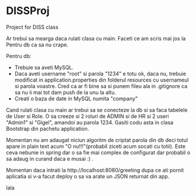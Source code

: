 # DISSProj
Project for DISS class 

Ar trebui sa mearga daca rulati clasa cu main. Faceti ce am scris mai jos la Pentru db ca sa nu crape.

Pentru db:

- Trebuie sa aveti MySQL. 
- Daca aveti username "root" si parola "1234" e totu ok, daca nu, trebuie modificat in application.properties din folderul resources cu usernameul si parola voastre. Cred ca ar fi bine sa si punem fileu ala in .gitignore ca sa nu ii mai tot dam push de la unu la altu. 
- Creati o baza de date in MySQL numita "company"

Cand rulati clasa cu main ar trebui sa se conecteze la db si sa faca tabelele de User si Role. O sa creeze si 2 roluri de ADMIN si de HR si 2 useri "Admin1" si "Gigel", amandoi au parola 1234. Gasiti codu asta in clasa Bootstrap din pachetu application.

Momentan nu am adaugat niciun algoritm de criptat parola din db deci totul apare in plain text acum "O nu!!!"(probabil ziceti acum socati cu totii). Este ceva nebunie in spring dar o sa fie mai complex de configurat dar probabil o sa adaug in curand daca e musai :) .

Momentan daca intrati la http://localhost:8080/greeting dupa ce ati pornit aplicatia si v-a facut deploy o sa va arate un JSON returnat din app.

lala